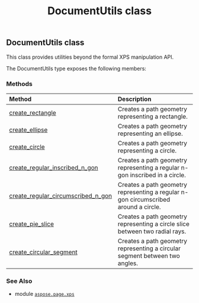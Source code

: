 ﻿---
title: DocumentUtils class
second_title: Aspose.Page for Python via .NET API References
description: 
type: docs
weight: 10
url: /python-net/aspose.page.xps/documentutils/
is_root: false
---

## DocumentUtils class

This class provides utilities beyond the formal XPS manipulation API.



The DocumentUtils type exposes the following members:

### Methods
| Method | Description |
| :- | :- |
| [create_rectangle](/page/python-net/aspose.page.xps/documentutils/create_rectangle/#aspose.pydrawing.RectangleF) | Creates a path geometry representing a rectangle. |
| [create_ellipse](/page/python-net/aspose.page.xps/documentutils/create_ellipse/#aspose.pydrawing.PointF-float-float) | Creates a path geometry representing an ellipse. |
| [create_circle](/page/python-net/aspose.page.xps/documentutils/create_circle/#aspose.pydrawing.PointF-float) | Creates a path geometry representing a circle. |
| [create_regular_inscribed_n_gon](/page/python-net/aspose.page.xps/documentutils/create_regular_inscribed_n_gon/#int-aspose.pydrawing.PointF-float) | Creates a path geometry representing a regular n-gon inscribed in a circle. |
| [create_regular_circumscribed_n_gon](/page/python-net/aspose.page.xps/documentutils/create_regular_circumscribed_n_gon/#int-aspose.pydrawing.PointF-float) | Creates a path geometry representing a regular n-gon circumscribed around a circle. |
| [create_pie_slice](/page/python-net/aspose.page.xps/documentutils/create_pie_slice/#aspose.pydrawing.PointF-float-float-float) | Creates a path geometry representing a circle slice between two radial rays. |
| [create_circular_segment](/page/python-net/aspose.page.xps/documentutils/create_circular_segment/#aspose.pydrawing.PointF-float-float-float) | Creates a path geometry representing a circular segment between two angles. |



### See Also
* module [`aspose.page.xps`](..)
